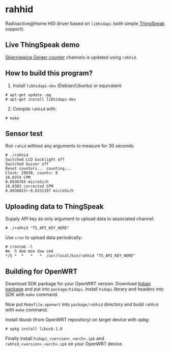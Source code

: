 rahhid
======

Radioactive@Home HID driver based on `libhidapi` (with simple [ThingSpeak](https://thingspeak.com/) support).

Live ThingSpeak demo
--------------------

[Skierniewice Geiger counter](https://thingspeak.com/channels/52967) channels is updated using `rahhid`.

How to build this program?
------------------------

1. Install `libhidapi-dev` (Debian/Ubuntu) or equivalent:
```
# apt-get update -qq
# apt-get install libhidapi-dev
```

2. Compile `rahhid` with:
```
# make
```

Sensor test
-----------
Run `rahid` without any arguments to measure for 30 seconds:
```
# ./rahhid
Switched LCD backlight off
Switched buzzer off
Reset counters... counting...
Clock: 29930, counts: 8
16.0374 CPM
0.0936765 microSv/h
16.0383 corrected CPM
0.0936815+-0.0331197 microSv/h
```

Uploading data to ThingSpeak
----------------------------
Supply API key as only argument to upload data to associated channel:

```
# ./rahhid "TS_API_KEY_HERE"
```

Use `cron` to upload data periodically:
```
# crontab -l
#m  h dom mon dow cmd
*/5 *  *   *   *  /usr/local/bin/rahhid "TS_API_KEY_HERE"
```

Building for OpenWRT
--------------------
Download SDK package for your OpenWRT version. Download [hidapi package](https://github.com/openwrt/packages/tree/master/libs/hidapi) and put into
`package/hidapi`. Install `hidapi` library and headers into SDK with `make` command.

Now put `Makefile.openwrt` into `package/rahhid` directory and build `rahhid` with `make` command.

Install libusb (from OpenWRT repository) on target device with opkg:
```
# opkg install libusb-1.0
```

Finally install `hidapi_<version>_<arch>.ipk` and `rahhid_<version>_<arch>.ipk` on your OpenWRT device.
